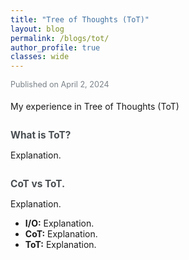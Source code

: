 ```yaml
---
title: "Tree of Thoughts (ToT)"
layout: blog
permalink: /blogs/tot/
author_profile: true
classes: wide
---
```


<style>
.page__title {
    color: #494e52 !important;
    font-weight: bold;
}

.page__content {
    font-size: 1em;
    color: #494e52;
    line-height: 1.6;
}

.blog-date {
    font-size: 0.9em;
    color: #7a8288;
    margin-bottom: 1.5em;
}

.blog-section {
    margin-bottom: 2em;
}

.blog-section-title {
    font-size: 1.1em;
    font-weight: bold;
    margin-bottom: 0.8em;
    color: #494e52;
}
</style>

<div class="blog-date">Published on April 2, 2024</div>

<div class="blog-section">
    <p>My experience in Tree of Thoughts (ToT)</p>
</div>

<div class="blog-section">
    <div class="blog-section-title">What is ToT?</div>
    <p>Explanation.</p>
</div>

<div class="blog-section">
    <div class="blog-section-title">CoT vs ToT.</div>
    <p>Explanation.</p>
    <ul>
        <li><strong>I/O:</strong> Explanation.</li>
        <li><strong>CoT:</strong> Explanation.</li>
        <li><strong>ToT:</strong> Explanation.</li>
    </ul>
</div>